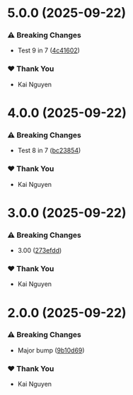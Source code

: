 # 5.0.0 (2025-09-22)

### ⚠️  Breaking Changes

- Test 9 in 7 ([4c41602](https://github.com/kai-nguyen-aligent/microservice-development-utilities/commit/4c41602))

### ❤️ Thank You

- Kai Nguyen

# 4.0.0 (2025-09-22)

### ⚠️  Breaking Changes

- Test 8 in 7 ([bc23854](https://github.com/kai-nguyen-aligent/microservice-development-utilities/commit/bc23854))

### ❤️ Thank You

- Kai Nguyen

# 3.0.0 (2025-09-22)

### ⚠️  Breaking Changes

- 3.00 ([273efdd](https://github.com/kai-nguyen-aligent/microservice-development-utilities/commit/273efdd))

### ❤️ Thank You

- Kai Nguyen

# 2.0.0 (2025-09-22)

### ⚠️  Breaking Changes

- Major bump ([9b10d69](https://github.com/kai-nguyen-aligent/microservice-development-utilities/commit/9b10d69))

### ❤️ Thank You

- Kai Nguyen
